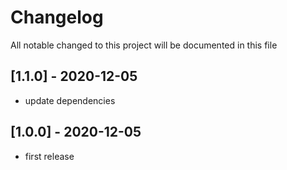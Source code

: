 # Changelog
All notable changed to this project will be documented in this file

## [1.1.0] - 2020-12-05
- update dependencies

## [1.0.0] - 2020-12-05
- first release